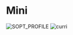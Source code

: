 # Mini

![SOPT_PROFILE](https://user-images.githubusercontent.com/108191001/195522974-614987c3-35dc-47e4-9aaa-77ed7fd5d94b.png)
![curri](https://tva1.sinaimg.cn/large/e6c9d24egy1h6m8g413dwj21hc0u0dja.jpg)
